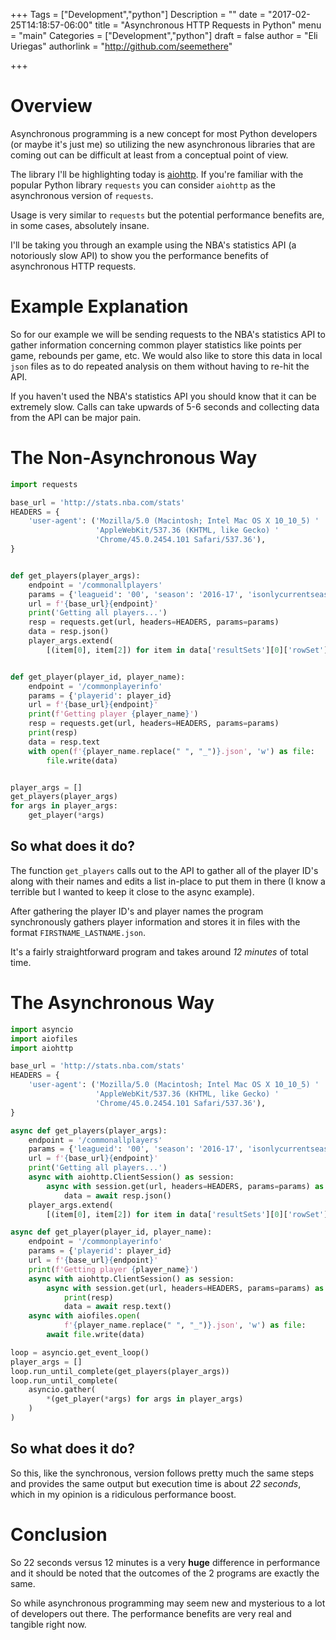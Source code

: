 +++
Tags = ["Development","python"]
Description = ""
date = "2017-02-25T14:18:57-06:00"
title = "Asynchronous HTTP Requests in Python"
menu = "main"
Categories = ["Development","python"]
draft = false
author = "Eli Uriegas"
authorlink = "http://github.com/seemethere"

+++

# Overview

Asynchronous programming is a new concept for most Python developers (or maybe it's just me)
so utilizing the new asynchronous libraries that are coming out can be difficult at least
from a conceptual point of view.

The library I'll be highlighting today is [aiohttp](https://github.com/KeepSafe/aiohttp).
If you're familiar with the popular Python library `requests` you can consider `aiohttp` as 
the asynchronous version of `requests`.

Usage is very similar to `requests` but the potential performance benefits are, 
in some cases, absolutely insane.

I'll be taking you through an example using the NBA's statistics API (a notoriously slow API) 
to show you the performance benefits of asynchronous HTTP requests.

# Example Explanation

So for our example we will be sending requests to the NBA's statistics API to gather 
information concerning common player statistics like points per game, rebounds per game, etc. 
We would also like to store this data in local `json` files as to do repeated analysis on them 
without having to re-hit the API.

If you haven't used the NBA's statistics API you should know that it can be extremely slow.
Calls can take upwards of 5-6 seconds and collecting data from the API can be major pain.

# The Non-Asynchronous Way

```python
import requests

base_url = 'http://stats.nba.com/stats'
HEADERS = {
    'user-agent': ('Mozilla/5.0 (Macintosh; Intel Mac OS X 10_10_5) '
                   'AppleWebKit/537.36 (KHTML, like Gecko) '
                   'Chrome/45.0.2454.101 Safari/537.36'),
}


def get_players(player_args):
    endpoint = '/commonallplayers'
    params = {'leagueid': '00', 'season': '2016-17', 'isonlycurrentseason': '1'}
    url = f'{base_url}{endpoint}'
    print('Getting all players...')
    resp = requests.get(url, headers=HEADERS, params=params)
    data = resp.json()
    player_args.extend(
        [(item[0], item[2]) for item in data['resultSets'][0]['rowSet']])


def get_player(player_id, player_name):
    endpoint = '/commonplayerinfo'
    params = {'playerid': player_id}
    url = f'{base_url}{endpoint}'
    print(f'Getting player {player_name}')
    resp = requests.get(url, headers=HEADERS, params=params)
    print(resp)
    data = resp.text
    with open(f'{player_name.replace(" ", "_")}.json', 'w') as file:
        file.write(data)


player_args = []
get_players(player_args)
for args in player_args:
    get_player(*args)
```

## So what does it do?
The function `get_players` calls out to the API to gather all of the player ID's along 
with their names and edits a list in-place to put them in there (I know a terrible 
but I wanted to keep it close to the async example).

After gathering the player ID's and player names the program synchronously gathers player 
information and stores it in files with the format `FIRSTNAME_LASTNAME.json`.

It's a fairly straightforward program and takes around *12 minutes* of total time.

# The Asynchronous Way
```python
import asyncio
import aiofiles
import aiohttp

base_url = 'http://stats.nba.com/stats'
HEADERS = {
    'user-agent': ('Mozilla/5.0 (Macintosh; Intel Mac OS X 10_10_5) '
                   'AppleWebKit/537.36 (KHTML, like Gecko) '
                   'Chrome/45.0.2454.101 Safari/537.36'),
}

async def get_players(player_args):
    endpoint = '/commonallplayers'
    params = {'leagueid': '00', 'season': '2016-17', 'isonlycurrentseason': '1'}
    url = f'{base_url}{endpoint}'
    print('Getting all players...')
    async with aiohttp.ClientSession() as session:
        async with session.get(url, headers=HEADERS, params=params) as resp:
            data = await resp.json()
    player_args.extend(
        [(item[0], item[2]) for item in data['resultSets'][0]['rowSet']])

async def get_player(player_id, player_name):
    endpoint = '/commonplayerinfo'
    params = {'playerid': player_id}
    url = f'{base_url}{endpoint}'
    print(f'Getting player {player_name}')
    async with aiohttp.ClientSession() as session:
        async with session.get(url, headers=HEADERS, params=params) as resp:
            print(resp)
            data = await resp.text()
    async with aiofiles.open(
            f'{player_name.replace(" ", "_")}.json', 'w') as file:
        await file.write(data)

loop = asyncio.get_event_loop()
player_args = []
loop.run_until_complete(get_players(player_args))
loop.run_until_complete(
    asyncio.gather(
        *(get_player(*args) for args in player_args)
    )
)
```

## So what does it do?
So this, like the synchronous, version follows pretty much the same steps and provides the
same output but execution time is about *22 seconds*, which in my opinion is a ridiculous 
performance boost.

# Conclusion
So 22 seconds versus 12 minutes is a very **huge** difference in performance and it should 
be noted that the outcomes of the 2 programs are exactly the same.

So while asynchronous programming may seem new and mysterious to a lot of developers out there.
The performance benefits are very real and tangible right now.

